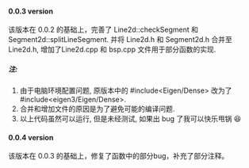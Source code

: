 #### 0.0.3 version

该版本在 0.0.2 的基础上，完善了 Line2d::checkSegment 和 Segment2d::splitLineSegment. 并将 Line2d.h 和 Segment2d.h 合并至 Line2d.h, 增加了Line2d.cpp 和 bsp.cpp 文件用于部分函数的实现.

##### 注:

1. 由于电脑环境配置问题, 原版本中的 #include\<Eigen/Dense\> 改为了 #include\<eigen3/Eigen/Dense\>. 
2. 合并和增加文件的原因是为了避免可能的编译问题.
3. 以上代码虽然可以运行, 但是未经测试, 如果出 bug 了我可以快乐甩锅 :laughing:

#### 0.0.4 version

该版本在 0.0.3 的基础上，修复了函数中的部分bug，补充了部分注释。